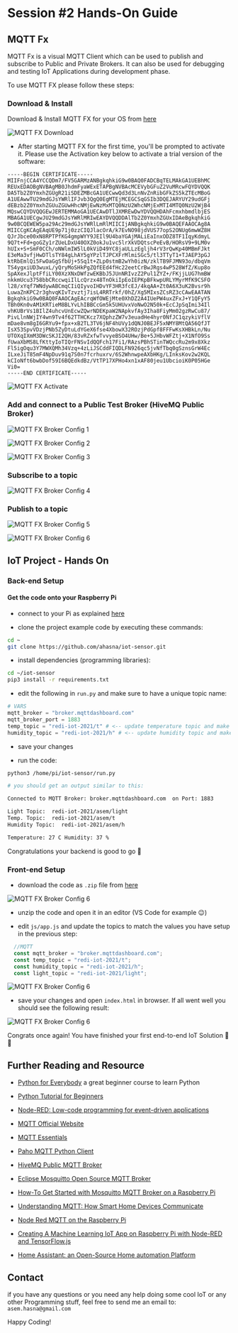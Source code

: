 # Session #2 Hands-On Guide

## MQTT Fx

MQTT Fx is a visual MQTT Client which can be used to publish and subscribe to Public and Private Brokers. It can also be used for debugging and testing IoT Applications during development phase.

To use MQTT FX please follow these steps:

### Download & Install

Download & Install MQTT FX for your OS from [here](https://softblade.de/en/download-2/)

![MQTT FX Download](img/mqtt-fx-download.png)

- After starting MQTT FX for the first time, you'll be prompted to activate it. Please use the Activation key below to activate a trial version of the software:

```text
-----BEGIN CERTIFICATE-----
MIIFnjCCA4YCCQDm7/FV5GARMzANBgkqhkiG9w0BAQ0FADCBqTELMAkGA1UEBhMC
REUxEDAOBgNVBAgMB0JhdmFyaWExETAPBgNVBAcMCEVybGFuZ2VuMRcwFQYDVQQK
DA5Tb2Z0YmxhZGUgR21iSDEZMBcGA1UECwwQd3d3LnNvZnRibGFkZS5kZTEcMBoG
A1UEAwwTU29mdGJsYWRlIFJvb3QgQ0EgMTEjMCEGCSqGSIb3DQEJARYUY29udGFj
dEBzb2Z0YmxhZGUuZGUwHhcNMjEwNzMxMTQ0NzU2WhcNMjExMTI4MTQ0NzU2WjB4
MQswCQYDVQQGEwJERTEMMAoGA1UECAwDTlJXMREwDwYDVQQHDAhFcmxhbmdlbjES
MBAGA1UECgwJU29mdGJsYWRlMRIwEAYDVQQDDAlTb2Z0YmxhZGUxIDAeBgkqhkiG
9w0BCQEWEW5pa29Ac29mdGJsYWRlLmRlMIICIjANBgkqhkiG9w0BAQEFAAOCAg8A
MIICCgKCAgEAqUE9p71j0zzCIQJlacOrA/k7EvNO98jdVUS77opS2ONUg6mwWZ8H
QJrJbce00xN8RPTPfKG4gmpWYY9JEIl9U4baYGAjMALiEaInxODZ8TF1IqyKdmyL
9Q7t+Fd+goGZy1rZUeLDxU40OXZ0okJu1vc5lrXkVDQtscPeEvB/HORsV9+9LM0v
hUIx+S+SmF0CCh/oNWlmIW5lL0kViD49YC8jaULLzEgljh4rV3rQwKp40MBmFJkt
E3eMa3vfjHwDTlsTY84gLhAY5gYPzlTJPCXFrMlmiSGc5/tl3TTyT1+TJAEP3pGJ
ktRbEmlQi5FwOaGgSfbUj+5Sq1t+ZLp0stmB2wYh0izN/zklTB9FJMN93o/dbqVm
TS4ygxiUD3wuxL/yQryMoSHkPgZQfEEd4fHc22eetCrBwJRgs4wP528WfZ/Kup8o
SpAXexJlptFfiLY00XzXNxDWfzwEKBbJ5JUnNRIvzZ2Pul1ZYZ+/FKjjLUG7hmBW
nkkmUcu3758bbCRccwqiIlLcQrzx48TnOkiIpEoIEPKpBFkwpURLYMyrMfK9CSFO
l28/xYqf7WNdywABCmqCIiQIyvoIHDvYF3HR3fcEJ/4kqAA+Zt0A6X3uK2Bvsr9h
LuwaZnKPC2r3ghvqKIvTzvztj7isL4RRTrkf/0hZ/Xg5MIxsZCsRZ3cCAwEAATAN
BgkqhkiG9w0BAQ0FAAOCAgEAcrqWfOWEjMte0XhDZ2A4IUePW4uxZFxJ+Y1QFyY5
TBh0Kn0vAM1KRTieM8BLYvLhIBBCcGm5k5UHUvxVoNwO2N50k+EcCJpSqImi34Il
vhKUBrVs1BIlZ4uhcvUnEcwZQwrNDEKpaW2NApkvfAy3Iha8FiyMm02gzRwCu87/
PivLlnNWjIY4wn9Tv4f62TTHCKcz7XQphzZW7v3euadHe4hyr0NfJC1qzykiVflV
mDae8vm8gI6GRYu9+fpx+xB2TL3TV6jNF4hUVy1dQNJ0BEJF5xNMY8MtQA56QfJT
IsX53SpvVDzjPNb5ZyDtuLdYGeX6fse4XbowX32ROzjPdGpf8FFFwKsXHBkLn/Nu
UTOXqIXmM3DWcSKJI2QH/83vRZxfwTvvyeBSO4UHw/Be+5JHbvWFZtj+X1NfO9Ss
fUwaXbMS8LfKttyIoTIQrFNSvIdQQFch17Fi1/RAzsPBhSTinTWQccRu2m9x8Xkz
Fl5igOqu3Y7MWXQMh34Vzq+4zLiJSCddFIQDLFN926qc5jvNfTbq0gSznsGrW4Ec
ILxeJiT85mF4NpDuv91q7S0n7fcrhuxrv/6S2WhnwpeAXbHKg/LInksKov2w2KQL
kCIoNft6bwbDof59I6BQEdkdBz/VtTP17XPHo4xn1xAF80jeu1UbcioiK0P05HGe
Vi0=
-----END CERTIFICATE-----
```

![MQTT FX Activate](img/mqtt-fx-activate.png)

### Add and connect to a Public Test Broker (HiveMQ Public Broker)

![MQTT FX Broker Config 1](img/mqtt-fx-add-broker-1.png)

![MQTT FX Broker Config 2](img/mqtt-fx-add-broker-2.png)

![MQTT FX Broker Config 3](img/mqtt-fx-add-broker-3.png)

### Subscribe to a topic

![MQTT FX Broker Config 4](img/mqtt-fx-add-broker-4.png)

### Publish to a topic

![MQTT FX Broker Config 5](img/mqtt-fx-add-broker-5.png)

![MQTT FX Broker Config 6](img/mqtt-fx-add-broker-6.png)

## IoT Project - Hands On

### Back-end Setup

#### Get the code onto your Raspberry Pi

- connect to your Pi as explained [here](https://github.com/ahasna/redi-iot-2021-ws/tree/main/hands-on/session-1#connect-to-raspberry-pi)

- clone the project example code by executing these commands:

```bash
cd ~
git clone https://github.com/ahasna/iot-sensor.git
```

- install dependencies (programming libraries):

```bash
cd ~/iot-sensor
pip3 install -r requirements.txt
```

- edit the following in `run.py` and make sure to have a unique topic name:

```python
# VARS
mqtt_broker = "broker.mqttdashboard.com"
mqtt_broker_port = 1883
temp_topic = "redi-iot-2021/t" # <-- update temperature topic and make sure it is unique
humidity_topic = "redi-iot-2021/h" # <-- update humidity topic and make sure it is unique
```

- save your changes

- run the code:

```bash
python3 /home/pi/iot-sensor/run.py

# you should get an output similar to this:

Connected to MQTT Broker: broker.mqttdashboard.com  on Port: 1883

Light Topic:  redi-iot-2021/asem/light
Temp. Topic:  redi-iot-2021/asem/t
Humidity Topic:  redi-iot-2021/asem/h

Temperature: 27 C Humidity: 37 %
```

Congratulations your backend is good to go :tada:

### Front-end Setup

- download the code as `.zip` file from [here](https://github.com/ahasna/iot-dashboard)

![MQTT FX Broker Config 6](img/iot-project-fe-1.png)

- unzip the code and open it in an editor (VS Code for example :wink:)

- edit `js/app.js` and update the topics to match the values you have setup in the previous step:

```js
  //MQTT
  const mqtt_broker = "broker.mqttdashboard.com";
  const temp_topic = "redi-iot-2021/t";
  const humidity_topic = "redi-iot-2021/h";
  const light_topic = "redi-iot-2021/light";
```

![MQTT FX Broker Config 6](img/iot-project-fe-2.png)

- save your changes and open `index.html` in browser. If all went well you should see the following result:

![MQTT FX Broker Config 6](img/iot-project-fe-3.png)

Congrats once again! You have finished your first end-to-end IoT Solution :tada: :tada:

## Further Reading and Resource

- [Python for Everybody](https://www.py4e.com/) a great beginner course to learn Python

- [Python Tutorial for Beginners](https://www.youtube.com/watch?v=YYXdXT2l-Gg&list=PL-osiE80TeTt2d9bfVyTiXJA-UTHn6WwU&ab_channel=CoreySchafer)

- [Node-RED: Low-code programming for event-driven applications](https://nodered.org/)

- [MQTT Official Website](https://mqtt.org/)

- [MQTT Essentials](https://www.hivemq.com/mqtt-essentials/)

- [Paho MQTT Python Client](https://www.eclipse.org/paho/index.php?page=clients/python/index.php)

- [HiveMQ Public MQTT Broker](https://www.hivemq.com/public-mqtt-broker/)

- [Eclipse Mosquitto Open Source MQTT Broker](https://mosquitto.org/)

- [How-To Get Started with Mosquitto MQTT Broker on a Raspberry Pi](https://www.youtube.com/watch?v=AsDHEDbyLfg&ab_channel=BRUHAutomation)

- [Understanding MQTT: How Smart Home Devices Communicate](https://www.youtube.com/watch?v=NjKK5ab0-Kk&ab_channel=TheHookUp)

- [Node Red MQTT on the Raspberry Pi](https://www.youtube.com/watch?v=WxUTYzxIDns&ab_channel=RichardWenner)

- [Creating A Machine Learning IoT App on Raspberry Pi with Node-RED and TensorFlow.js](https://www.youtube.com/watch?v=6sFrQaDtK5Q&ab_channel=PaulVanEck)

- [Home Assistant: an Open-Source Home automation Platform](https://www.home-assistant.io/)

## Contact

if you have any questions or you need any help doing some cool IoT or any other Programming stuff, feel free to send me an email to: `asem.hasna@gmail.com`

Happy Coding!
